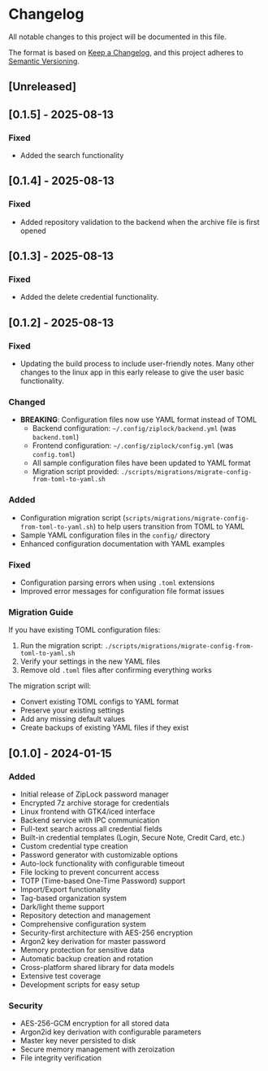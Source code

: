 # Changelog

All notable changes to this project will be documented in this file.

The format is based on [Keep a Changelog](https://keepachangelog.com/en/1.0.0/),
and this project adheres to [Semantic Versioning](https://semver.org/spec/v2.0.0.html).

## [Unreleased]

## [0.1.5] - 2025-08-13

### Fixed
- Added the search functionality

## [0.1.4] - 2025-08-13

### Fixed
- Added repository validation to the backend when the archive file is first opened

## [0.1.3] - 2025-08-13

### Fixed
- Added the delete credential functionality.

## [0.1.2] - 2025-08-13

### Fixed
- Updating the build process to include user-friendly notes. Many other changes to the linux app in this early release to give the user basic functionality.

### Changed
- **BREAKING**: Configuration files now use YAML format instead of TOML
  - Backend configuration: `~/.config/ziplock/backend.yml` (was `backend.toml`)
  - Frontend configuration: `~/.config/ziplock/config.yml` (was `config.toml`)
  - All sample configuration files have been updated to YAML format
  - Migration script provided: `./scripts/migrations/migrate-config-from-toml-to-yaml.sh`

### Added
- Configuration migration script (`scripts/migrations/migrate-config-from-toml-to-yaml.sh`) to help users transition from TOML to YAML
- Sample YAML configuration files in the `config/` directory
- Enhanced configuration documentation with YAML examples

### Fixed
- Configuration parsing errors when using `.toml` extensions
- Improved error messages for configuration file format issues

### Migration Guide
If you have existing TOML configuration files:

1. Run the migration script: `./scripts/migrations/migrate-config-from-toml-to-yaml.sh`
2. Verify your settings in the new YAML files
3. Remove old `.toml` files after confirming everything works

The migration script will:
- Convert existing TOML configs to YAML format
- Preserve your existing settings
- Add any missing default values
- Create backups of existing YAML files if they exist

## [0.1.0] - 2024-01-15

### Added
- Initial release of ZipLock password manager
- Encrypted 7z archive storage for credentials
- Linux frontend with GTK4/iced interface
- Backend service with IPC communication
- Full-text search across all credential fields
- Built-in credential templates (Login, Secure Note, Credit Card, etc.)
- Custom credential type creation
- Password generator with customizable options
- Auto-lock functionality with configurable timeout
- File locking to prevent concurrent access
- TOTP (Time-based One-Time Password) support
- Import/Export functionality
- Tag-based organization system
- Dark/light theme support
- Repository detection and management
- Comprehensive configuration system
- Security-first architecture with AES-256 encryption
- Argon2 key derivation for master password
- Memory protection for sensitive data
- Automatic backup creation and rotation
- Cross-platform shared library for data models
- Extensive test coverage
- Development scripts for easy setup

### Security
- AES-256-GCM encryption for all stored data
- Argon2id key derivation with configurable parameters
- Master key never persisted to disk
- Secure memory management with zeroization
- File integrity verification
